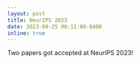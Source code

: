 ```yaml
---
layout: post
title: NeurIPS 2023
date: 2023-09-25 00:11:00-0400
inline: true
---
```

Two papers got accepted at NeurIPS 2023!